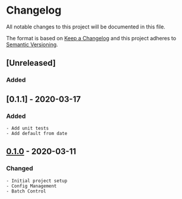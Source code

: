 # Changelog
All notable changes to this project will be documented in this file.

The format is based on [Keep a Changelog](http://keepachangelog.com/en/1.0.0/)
and this project adheres to [Semantic Versioning](http://semver.org/spec/v2.0.0.html).

## [Unreleased]
### Added


## [0.1.1] - 2020-03-17
### Added
    - Add unit tests
    - Add default from date

## [0.1.0] - 2020-03-11
### Changed
    - Initial project setup
    - Config Management
    - Batch Control

[0.1.0]: https://github.com/equinoxfitness/scripty/releases/tag/v0.1.0